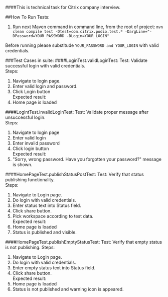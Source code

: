 ####This is technical task for Citrix company interview.

##How To Run Tests:
1. Run next Maven command in command line, from the root of project:
`mvn clean compile test -Dtest=com.citrix.podio.test.* -DargLine="-DPassword=YOUR_PASSWORD -DLogin=YOUR_LOGIN"`

Before running please substitude `YOUR_PASSWORD and YOUR_LOGIN` with valid credentials.

###Test Cases in suite:
####LoginTest.validLoginTest:
Test: Validate successful login with valid credentials.  
Steps:  
1. Navigate to login page.  
2. Enter valid login and password.  
3. Click Login button  
Expected result:  
3. Home page is loaded  

####LogintTest.invalidLoginTest:
Test: Validate proper message after unsuccessful login.  
Steps:  
1. Navigate to login page  
2. Enter valid login  
3. Enter invalid password  
4. Click login button  
Expected result:  
4. "Sorry, wrong password. Have you forgotten your password?" message is shown.  

####HomePageTest.publishStatusPostTest:
Test: Verify that status publishing functionality.  
Steps:  
1. Navigate to Login page.  
2. Do login with valid credentials.  
3. Enter status text into Status field.  
4. Click share button.  
5. Pick workspace according to test data.  
Expected result:  
2. Home page is loaded  
4. Status is published and visible.  

####HomePageTest.publishEmptyStatusTest:
Test: Verify that empty status is not publishing. 
Steps:  
1. Navigate to Login page.  
2. Do login with valid credentials.  
3. Enter empty status text into Status field.  
4. Click share button.  
Expected result:  
2. Home page is loaded  
4. Status is not published and warning icon is appeared.  
